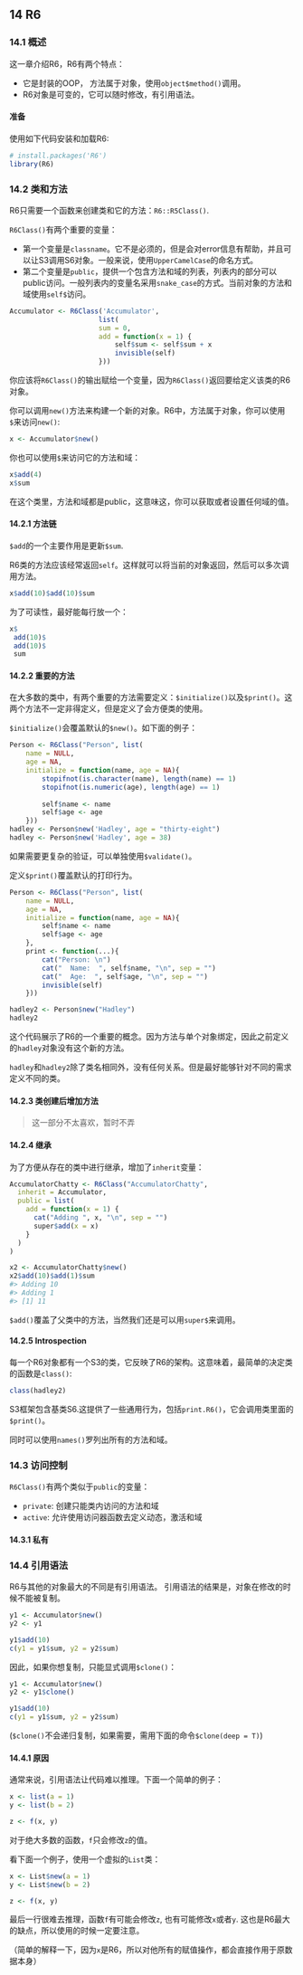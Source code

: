 ## 14 R6

### 14.1 概述

这一章介绍R6，R6有两个特点：

* 它是封装的OOP， 方法属于对象，使用`object$method()`调用。
* R6对象是可变的，它可以随时修改，有引用语法。



#### 准备

使用如下代码安装和加载R6:

```R
# install.packages('R6')
library(R6)
```



### 14.2 类和方法

R6只需要一个函数来创建类和它的方法：`R6::R5Class()`.

`R6Class()`有两个重要的变量：

* 第一个变量是`classname`。它不是必须的，但是会对error信息有帮助，并且可以让S3调用S6对象。一般来说，使用`UpperCamelCase`的命名方式。
* 第二个变量是`public`，提供一个包含方法和域的列表，列表内的部分可以public访问。一般列表内的变量名采用`snake_case`的方式。当前对象的方法和域使用`self$`访问。

```R
Accumulator <- R6Class('Accumulator', 
                      list(
                      sum = 0, 
                      add = function(x = 1) {
                          self$sum <- self$sum + x
                          invisible(self)
                      }))
```

你应该将`R6Class()`的输出赋给一个变量，因为`R6Class()`返回要给定义该类的R6对象。

你可以调用`new()`方法来构建一个新的对象。R6中，方法属于对象，你可以使用`$`来访问`new()`:

```R
x <- Accumulator$new()
```

你也可以使用`$`来访问它的方法和域：

```R
x$add(4)
x$sum
```

在这个类里，方法和域都是public，这意味这，你可以获取或者设置任何域的值。



#### 14.2.1 方法链

`$add`的一个主要作用是更新`$sum`.

R6类的方法应该经常返回`self`。这样就可以将当前的对象返回，然后可以多次调用方法。

```R
x$add(10)$add(10)$sum
```

为了可读性，最好能每行放一个：

```R
x$
 add(10)$
 add(10)$
 sum
```



#### 14.2.2 重要的方法

在大多数的类中，有两个重要的方法需要定义：`$initialize()`以及`$print()`。这两个方法不一定非得定义，但是定义了会方便类的使用。

`$initialize()`会覆盖默认的`$new()`。如下面的例子：

```R
Person <- R6Class("Person", list(
	name = NULL, 
	age = NA, 
	initialize = function(name, age = NA){
        stopifnot(is.character(name), length(name) == 1)
        stopifnot(is.numeric(age), length(age) == 1)
        
        self$name <- name
        self$age <- age
    }))
hadley <- Person$new('Hadley', age = "thirty-eight")
hadley <- Person$new('Hadley', age = 38)
```

如果需要更复杂的验证，可以单独使用`$validate()`。

定义`$print()`覆盖默认的打印行为。

```R
Person <- R6Class("Person", list(
	name = NULL, 
	age = NA, 
	initialize = function(name, age = NA){
        self$name <- name
        self$age <- age
    }, 
	print <- function(...){
        cat("Person: \n")
        cat("  Name:  ", self$name, "\n", sep = "")
        cat("  Age:  ", self$age, "\n", sep = "")
        invisible(self)
    }))

hadley2 <- Person$new("Hadley")
hadley2
```

这个代码展示了R6的一个重要的概念。因为方法与单个对象绑定，因此之前定义的`hadley`对象没有这个新的方法。

`hadley`和`hadley2`除了类名相同外，没有任何关系。但是最好能够针对不同的需求定义不同的类。

#### 14.2.3 类创建后增加方法

> 这一部分不太喜欢，暂时不弄



#### 14.2.4 继承

为了方便从存在的类中进行继承，增加了`inherit`变量：

```R
AccumulatorChatty <- R6Class("AccumulatorChatty", 
  inherit = Accumulator,
  public = list(
    add = function(x = 1) {
      cat("Adding ", x, "\n", sep = "")
      super$add(x = x)
    }
  )
)

x2 <- AccumulatorChatty$new()
x2$add(10)$add(1)$sum
#> Adding 10
#> Adding 1
#> [1] 11
```

`$add()`覆盖了父类中的方法，当然我们还是可以用`super$`来调用。

#### 14.2.5 Introspection

每一个R6对象都有一个S3的类，它反映了R6的架构。这意味着，最简单的决定类的函数是`class()`:

```R
class(hadley2)
```

S3框架包含基类S6.这提供了一些通用行为，包括`print.R6()`，它会调用类里面的`$print()`。

同时可以使用`names()`罗列出所有的方法和域。

### 14.3 访问控制

`R6Class()`有两个类似于`public`的变量：

* `private`: 创建只能类内访问的方法和域
* `active`: 允许使用访问器函数去定义动态，激活和域

#### 14.3.1 私有



### 14.4 引用语法

R6与其他的对象最大的不同是有引用语法。 引用语法的结果是，对象在修改的时候不能被复制。

```R
y1 <- Accumulator$new()
y2 <- y1

y1$add(10)
c(y1 = y1$sum, y2 = y2$sum)
```

因此，如果你想复制，只能显式调用`$clone()`：

```R
y1 <- Accumulator$new()
y2 <- y1$clone()

y1$add(10)
c(y1 = y1$sum, y2 = y2$sum)
```

(`$clone()`不会递归复制，如果需要，需用下面的命令`$clone(deep = T)`)

#### 14.4.1 原因

通常来说，引用语法让代码难以推理。下面一个简单的例子：

```R
x <- list(a = 1)
y <- list(b = 2)

z <- f(x, y)
```

对于绝大多数的函数，`f`只会修改`z`的值。

看下面一个例子，使用一个虚拟的`List`类：

```R
x <- List$new(a = 1)
y <- List$new(b = 2)

z <- f(x, y)
```

最后一行很难去推理，函数`f`有可能会修改`z`, 也有可能修改`x`或者`y`. 这也是R6最大的缺点，所以使用的时候一定要注意。

（简单的解释一下，因为`x`是R6，所以对他所有的赋值操作，都会直接作用于原数据本身）